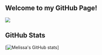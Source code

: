 ## Welcome to my GitHub Page!

![](https://komarev.com/ghpvc/?username=your-github-username)

## GitHub Stats
[![Melissa's GitHub stats](https://github-readme-stats.vercel.app/api?username=melissaharijanto?theme=nightowl&show_icons=true)]

<!--
**melissaharijanto/melissaharijanto** is a ✨ _special_ ✨ repository because its `README.md` (this file) appears on your GitHub profile.

Here are some ideas to get you started:

- 🔭 I’m currently working on ...
- 🌱 I’m currently learning ...
- 👯 I’m looking to collaborate on ...
- 🤔 I’m looking for help with ...
- 💬 Ask me about ...
- 📫 How to reach me: ...
- 😄 Pronouns: ...
- ⚡ Fun fact: ...
-->
